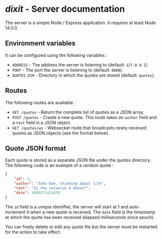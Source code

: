 # *dixit* - Server documentation

The server is a simple Node / Express application. It requires at least Node 14.0.0.

## Environment variables

It can be configured using the following variables :

- `ADDRESS` - The address the server is listening to (default: `127.0.0.1`).
- `PORT` - The port the server is listening to (default: `8000`).
- `QUOTES_DIR` - Directory in which the quotes are stored (default: `quotes`).

## Routes

The following routes are available :

- `GET /quotes` - Return the complete list of quotes as a JSON array.
- `POST /quotes` - Create a new quote. This route takes an `author` field and a `text` field in a JSON object.
- `GET /quotes/ws` - Websocket route that broadcasts newly received quotes as JSON objects (see the format below).

## Quote JSON format

Each quote is stored as a separate JSON file under the quotes directory. The following code is an example of a random quote :

```json
{
    "id": 3,
    "author": "John Doe, thinking about life",
    "text": "Is the universe a donut?",
    "date": 1603371421079
}
```

The `id` field is a unique identifier, the server will start at 1 and auto-increment it when a new quote is received. The `date` field is the timestamp at which the quote has been received (elapsed milliseconds since epoch).

You can freely delete or edit any quote file but the server must be restarted for the action to take effect.
